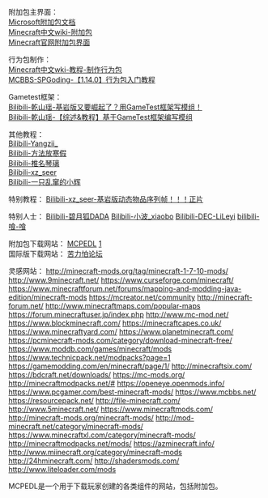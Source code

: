 附加包主界面：  
[Microsoft附加包文档](https://docs.microsoft.com/en-us/minecraft/creator/)  
[Minecraft中文wiki-附加包](https://minecraft.fandom.com/zh/wiki/%E9%99%84%E5%8A%A0%E5%8C%85)  
[Minecraft官网附加包界面](https://www.minecraft.net/zh-hans/addons)  

行为包制作：  
[Minecraft中文wki-教程-制作行为包](https://minecraft.fandom.com/zh/wiki/%E6%95%99%E7%A8%8B/%E5%88%B6%E4%BD%9C%E8%A1%8C%E4%B8%BA%E5%8C%85)  
[MCBBS-SPGoding-【1.14.0】行为包入门教程](https://www.mcbbs.net/thread-829760-1-1.html)  

Gametest框架：  
[Bilibili-乾山瑶-基岩版又要崛起了？用GameTest框架写模组！](https://www.bilibili.com/video/BV1864y1t7Rw)  
[Bilibili-乾山瑶-【综述&教程】基于GameTest框架编写模组](https://www.bilibili.com/read/cv11904231)  

其他教程：  
[Bilibili-Yangzii_](https://www.bilibili.com/video/BV1Lt411c7QC)  
[Bilibili-方法放寒假](https://www.bilibili.com/read/readlist/rl121791)  
[Bilibili-椎名琴璃](https://www.bilibili.com/video/BV1KW411p75D)  
[Bilibili-xz_seer](https://www.bilibili.com/video/BV1nw411o7sh)   
[Bilibili-一只乱窜的小辉](https://space.bilibili.com/441929890/article)  

特别教程：
[Bilibili-xz_seer-基岩版动态物品序列帧！！！正片](https://www.bilibili.com/video/BV1kX4y1V7hy)

特别人士：
[Bilibili-碧月狐DADA](https://space.bilibili.com/293767574/video)
[Bilibili-小波_xiaobo](https://space.bilibili.com/402641129)
[Bilibili-DEC-LiLeyi](https://space.bilibili.com/253673675)
[bilibili-喰-喰](https://space.bilibili.com/16567020/video)

附加包下载网站：
[MCPEDL](https://mcpedl.com/)
[1](#1)  
国际版下载网站：
[苦力怕论坛](klpbbs.com)

灵感网站：
http://minecraft-mods.org/tag/minecraft-1-7-10-mods/
http://www.9minecraft.net/
https://www.curseforge.com/minecraft/
https://www.minecraftforum.net/forums/mapping-and-modding-java-edition/minecraft-mods
https://mcreator.net/community
http://minecraft-forum.net/
http://www.minecraftmaps.com/popular-maps
https://forum.minecraftuser.jp/index.php
http://www.mc-mod.net/
https://www.blockminecraft.com/
https://minecraftcapes.co.uk/
https://www.minecraftyard.com/
https://www.planetminecraft.com/
https://pcminecraft-mods.com/category/download-minecraft-free/
https://www.moddb.com/games/minecraft/mods
https://www.technicpack.net/modpacks?page=1
https://gamemodding.com/en/minecraft/page/1/
http://minecraftsix.com/
https://bdcraft.net/downloads/
https://mc-mods.org/
http://minecraftmodpacks.net/#
https://openeye.openmods.info/
https://www.pcgamer.com/best-minecraft-mods/
https://www.mcbbs.net/
https://resourcepack.net/
http://file-minecraft.com/
http://www.5minecraft.net/
https://www.minecraftmods.com/
http://minecraft-mods.org/minecraft-mods/
http://mod-minecraft.net/category/minecraft-mods/
https://www.minecraftxl.com/category/minecraft-mods/
http://minecraftmodpacks.net/mods/
https://azminecraft.info/
http://www.miinecraft.org/category/minecraft-mods
http://24hminecraft.com/
http://shadersmods.com/
http://www.liteloader.com/mods

<p id="1">MCPEDL是一个用于下载玩家创建的各类组件的网站，包括附加包。</p>
